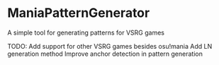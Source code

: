 # ManiaPatternGenerator
A simple tool for generating patterns for VSRG games

TODO:
Add support for other VSRG games besides osu!mania
Add LN generation method
Improve anchor detection in pattern generation


